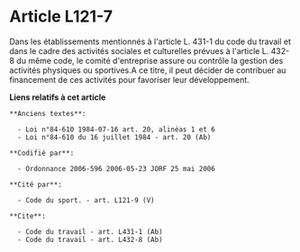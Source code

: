 # Article L121-7

Dans les établissements mentionnés à l'article L. 431-1 du code du travail et dans le cadre des activités sociales et
culturelles prévues à l'article L. 432-8 du même code, le comité d'entreprise assure ou contrôle la gestion des activités
physiques ou sportives.A ce titre, il peut décider de contribuer au financement de ces activités pour favoriser leur
développement.

**Liens relatifs à cet article**

	**Anciens textes**:

	  - Loi n°84-610 1984-07-16 art. 20, alinéas 1 et 6
	  - Loi n°84-610 du 16 juillet 1984 - art. 20 (Ab)

	**Codifié par**:

	  - Ordonnance 2006-596 2006-05-23 JORF 25 mai 2006

	**Cité par**:

	  - Code du sport. - art. L121-9 (V)

	**Cite**:

	  - Code du travail - art. L431-1 (Ab)
	  - Code du travail - art. L432-8 (Ab)
